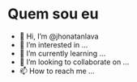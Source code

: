 # Quem sou eu
- 👋 Hi, I’m @jhonatanlava
- 👀 I’m interested in ...
- 🌱 I’m currently learning ...
- 💞️ I’m looking to collaborate on ...
- 📫 How to reach me ...

<!---
jhonatanlava/jhonatanlava is a ✨ special ✨ repository because its `README.md` (this file) appears on your GitHub profile.
You can click the Preview link to take a look at your changes.
--->
